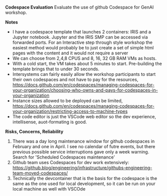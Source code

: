 __Codespace Evaluation__
Evaluate the use of github Codespace for GenAI workshop.

__Notes__
 - I have a codespace template that launches 2 containers: IRIS and a Jupyter notebook. Jupyter and the IRIS SMP can be accessed via forwarded ports. For an Interactive step through style workshop the easiest method would probably be to just create a set of simple html pages with the content and it would not require a server
 - We can choose from 2,4,8 CPUS and 8, 16, 32 GB RAM VMs as hosts.
 - With a cold start, the VM takes about 5 minutes to start. Pre-building the template brings that to under 30 seconds.
 - Intersystems can fairly easily allow the workshop participants to start their own codespaces and not have to pay for the resources, https://docs.github.com/en/codespaces/managing-codespaces-for-your-organization/choosing-who-owns-and-pays-for-codespaces-in-your-organization
 - Instance sizes allowed to be deployed can be limited, https://docs.github.com/en/codespaces/managing-codespaces-for-your-organization/restricting-access-to-machine-types
 - The code editor is just the VSCode web editor so the dev experience, intellisense, auot-formating is good.


__Risks, Concerns, Reliability__
1. There was a day long maintenance window for github codespaces in February and one in April. I see no calendar of futre events, but there previous possible service interruptions gave only a week warning. Search for 'Scheduled Codespaces maintenance'
2. Github team uses Codespaces for dev work extensively: https://github.blog/engineering/infrastructure/githubs-engineering-team-moved-codespaces/
3. Technically the devcontainer that is the basis for the codespace is the same as the one used for local development, so it can be run on your local machine as well with VSCOde